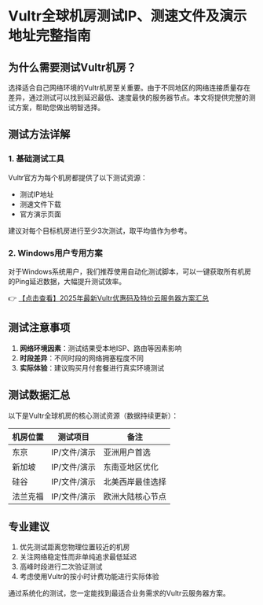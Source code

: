 # Vultr全球机房测试IP、测速文件及演示地址完整指南

## 为什么需要测试Vultr机房？

选择适合自己网络环境的Vultr机房至关重要。由于不同地区的网络连接质量存在差异，通过测试可以找到延迟最低、速度最快的服务器节点。本文将提供完整的测试方案，帮助您做出明智选择。

## 测试方法详解

### 1. 基础测试工具
Vultr官方为每个机房都提供了以下测试资源：
- 测试IP地址
- 测速文件下载
- 官方演示页面

建议对每个目标机房进行至少3次测试，取平均值作为参考。

### 2. Windows用户专用方案
对于Windows系统用户，我们推荐使用自动化测试脚本，可以一键获取所有机房的Ping延迟数据，大幅提升测试效率。

👉 [【点击查看】2025年最新Vultr优惠码及特价云服务器方案汇总](https://bit.ly/VuLtr)

## 测试注意事项

1. **网络环境因素**：测试结果受本地ISP、路由等因素影响
2. **时段差异**：不同时段的网络拥塞程度不同
3. **实际体验**：建议购买月付套餐进行真实环境测试

## 测试数据汇总

以下是Vultr全球机房的核心测试资源（数据持续更新）：

| 机房位置   | 测试项目       | 备注                  |
|------------|----------------|-----------------------|
| 东京       | IP/文件/演示   | 亚洲用户首选          |
| 新加坡     | IP/文件/演示   | 东南亚地区优化        |
| 硅谷       | IP/文件/演示   | 北美西岸最佳选择      |
| 法兰克福   | IP/文件/演示   | 欧洲大陆核心节点      |

## 专业建议

1. 优先测试距离您物理位置较近的机房
2. 关注网络稳定性而非单纯追求最低延迟
3. 高峰时段进行二次验证测试
4. 考虑使用Vultr的按小时计费功能进行实际体验

通过系统化的测试，您一定能找到最适合业务需求的Vultr云服务器方案。